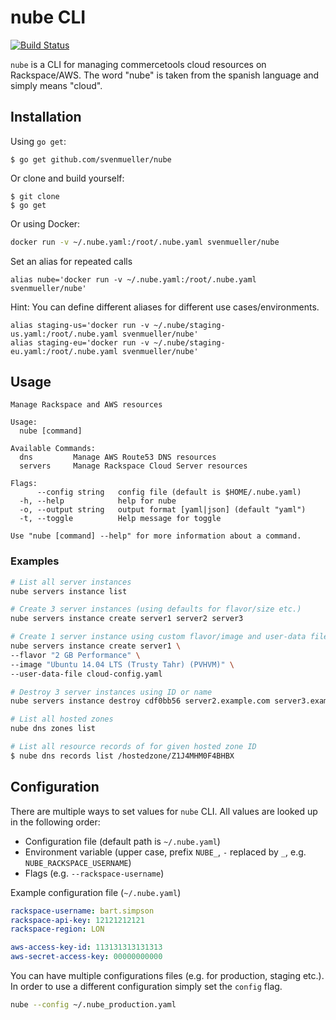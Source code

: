 # nube CLI

[![Build Status](https://travis-ci.org/svenmueller/nube.svg?branch=master)](https://travis-ci.org/svenmueller/nube)

`nube` is a CLI for managing commercetools cloud resources on Rackspace/AWS. The word "nube" is taken from the spanish language and simply means "cloud".

## Installation

Using `go get`:

```
$ go get github.com/svenmueller/nube
```

Or clone and build yourself:

```
$ git clone
$ go get
```

Or using Docker:

```bash
docker run -v ~/.nube.yaml:/root/.nube.yaml svenmueller/nube
```

Set an alias for repeated calls
```
alias nube='docker run -v ~/.nube.yaml:/root/.nube.yaml svenmueller/nube'
```

Hint: You can define different aliases for different use cases/environments.
```
alias staging-us='docker run -v ~/.nube/staging-us.yaml:/root/.nube.yaml svenmueller/nube'
alias staging-eu='docker run -v ~/.nube/staging-eu.yaml:/root/.nube.yaml svenmueller/nube'
```

## Usage

```
Manage Rackspace and AWS resources

Usage:
  nube [command]

Available Commands:
  dns         Manage AWS Route53 DNS resources
  servers     Manage Rackspace Cloud Server resources

Flags:
      --config string   config file (default is $HOME/.nube.yaml)
  -h, --help            help for nube
  -o, --output string   output format [yaml|json] (default "yaml")
  -t, --toggle          Help message for toggle

Use "nube [command] --help" for more information about a command.
```

### Examples
```bash
# List all server instances
nube servers instance list
```

```bash
# Create 3 server instances (using defaults for flavor/size etc.)
nube servers instance create server1 server2 server3
```

```bash
# Create 1 server instance using custom flavor/image and user-data file
nube servers instance create server1 \
--flavor "2 GB Performance" \
--image "Ubuntu 14.04 LTS (Trusty Tahr) (PVHVM)" \
--user-data-file cloud-config.yaml
```

```bash
# Destroy 3 server instances using ID or name
nube servers instance destroy cdf0bb56 server2.example.com server3.example.com
```

```bash
# List all hosted zones
nube dns zones list
```

```bash
# List all resource records of for given hosted zone ID
$ nube dns records list /hostedzone/Z1J4MHM0F4BHBX
```

## Configuration

There are multiple ways to set values for `nube` CLI. All values are looked up in the following order:

- Configuration file (default path is `~/.nube.yaml`)
- Environment variable (upper case, prefix `NUBE_`, `-` replaced by `_`, e.g. `NUBE_RACKSPACE_USERNAME`)
- Flags (e.g. `--rackspace-username`)

Example configuration file (`~/.nube.yaml`)
```yaml
rackspace-username: bart.simpson
rackspace-api-key: 12121212121
rackspace-region: LON

aws-access-key-id: 113131313131313
aws-secret-access-key: 00000000000
```

You can have multiple configurations files (e.g. for production, staging etc.). In order to use a different configuration simply set the `config` flag.

```bash
nube --config ~/.nube_production.yaml
```
